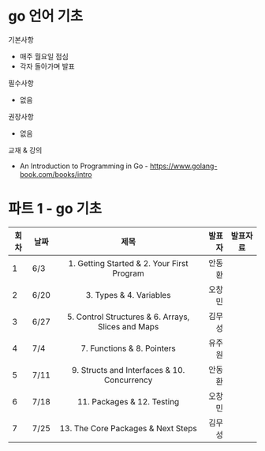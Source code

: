 # go 언어 기초 


기본사항
* 매주 월요일 점심
* 각자 돌아가며 발표

필수사항
* 없음

권장사항
* 없음

교재 & 강의
* An Introduction to Programming in Go - https://www.golang-book.com/books/intro


# 파트 1 - go 기초
| 회차 | 날짜  | 제목                                                       | 발표자 |  발표자료      |
|------| ----- |:----------------------------------------------------------:| ------:|:-------------: |
|  1   |  6/3  | 1. Getting Started & 2. Your First Program                 | 안동환 |                |
|  2   |  6/20 | 3. Types & 4. Variables                                    | 오창민 |                |
|  3   |  6/27 | 5. Control Structures & 6. Arrays, Slices and Maps         | 김무성 |                |
|  4   |  7/4  | 7. Functions & 8. Pointers                                 | 유주원 |                |
|  5   |  7/11 | 9. Structs and Interfaces & 10. Concurrency                | 안동환 |                |
|  6   |  7/18 | 11. Packages & 12. Testing                                 | 오창민 |                |
|  7   |  7/25 | 13. The Core Packages & Next Steps                         | 김무성 |                |


